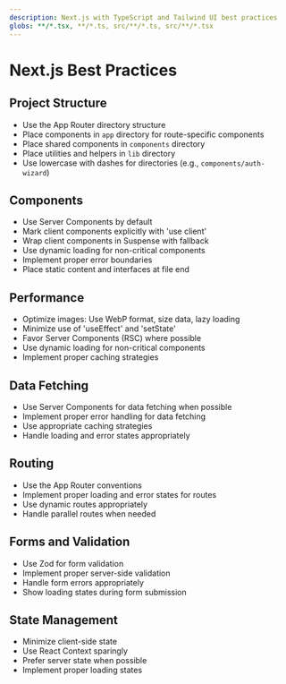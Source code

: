 ```yaml
---
description: Next.js with TypeScript and Tailwind UI best practices
globs: **/*.tsx, **/*.ts, src/**/*.ts, src/**/*.tsx
---
```


# Next.js Best Practices

## Project Structure

- Use the App Router directory structure
- Place components in `app` directory for route-specific components
- Place shared components in `components` directory
- Place utilities and helpers in `lib` directory
- Use lowercase with dashes for directories (e.g., `components/auth-wizard`)

## Components

- Use Server Components by default
- Mark client components explicitly with 'use client'
- Wrap client components in Suspense with fallback
- Use dynamic loading for non-critical components
- Implement proper error boundaries
- Place static content and interfaces at file end

## Performance

- Optimize images: Use WebP format, size data, lazy loading
- Minimize use of 'useEffect' and 'setState'
- Favor Server Components (RSC) where possible
- Use dynamic loading for non-critical components
- Implement proper caching strategies

## Data Fetching

- Use Server Components for data fetching when possible
- Implement proper error handling for data fetching
- Use appropriate caching strategies
- Handle loading and error states appropriately

## Routing

- Use the App Router conventions
- Implement proper loading and error states for routes
- Use dynamic routes appropriately
- Handle parallel routes when needed

## Forms and Validation
- Use Zod for form validation
- Implement proper server-side validation
- Handle form errors appropriately
- Show loading states during form submission

## State Management
- Minimize client-side state
- Use React Context sparingly
- Prefer server state when possible
- Implement proper loading states 
